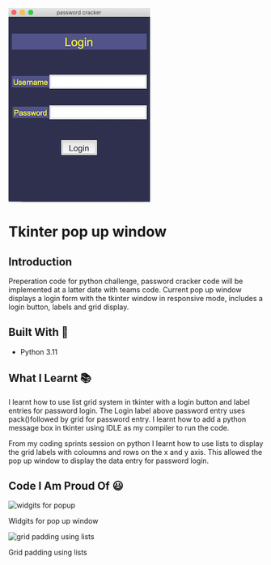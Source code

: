 <img width="280" alt="Screenshot" src="./screenshot.png"></div>

      
# Tkinter pop up window 

## Introduction 

Preperation code for python challenge, password cracker code will be implemented at a latter date with teams code. Current pop up window displays a login form with the tkinter window in responsive mode, includes a login button, labels and grid display.

## Built With :hammer:

- Python 3.11

## What I Learnt :books:

I learnt how to use list grid system in tkinter with a login button and label entries for password login. The Login label above password entry uses pack()followed by grid for password entry. I learnt how to add a python message box in tkinter using IDLE as my compiler to run the code. 

From my coding sprints session on python I learnt how to use lists to display the grid labels with coloumns and rows on the x and y axis. This allowed the pop up window to display the data entry for password login. 


## Code I Am Proud Of :smiley:

![widgits for popup](https://github.com/Osaze-ai/tkinter-popup-window/assets/130580788/cea7c772-93e3-4dc9-85a4-f58dec1b1946)

Widgits for pop up window

![grid padding using lists](https://github.com/Osaze-ai/tkinter-popup-window/assets/130580788/8eb90766-668b-4c7e-b51a-ee456a30daa0)

Grid padding using lists






